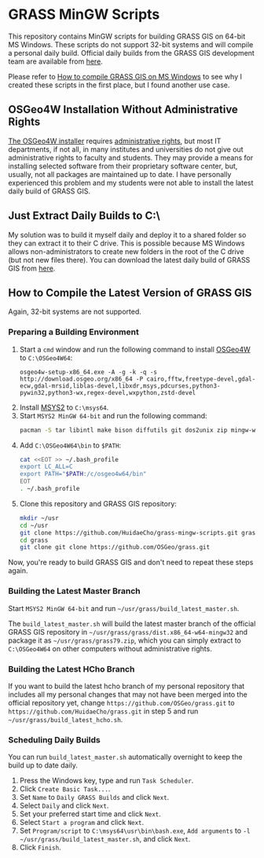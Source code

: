 # GRASS MinGW Scripts

This repository contains MinGW scripts for building GRASS GIS on 64-bit MS Windows. These scripts do not support 32-bit systems and will compile a personal daily build. Official daily builds from the GRASS GIS development team are available from [here](https://grass.osgeo.org/download/software/ms-windows/).

Please refer to [How to compile GRASS GIS on MS Windows](https://idea.isnew.info/how-to-compile-grass-gis-on-ms-windows.html) to see why I created these scripts in the first place, but I found another use case.

## OSGeo4W Installation Without Administrative Rights

[The OSGeo4W installer](http://download.osgeo.org/osgeo4w/osgeo4w-setup-x86_64.exe) requires [administrative rights](https://trac.osgeo.org/osgeo4w/ticket/304), but most IT departments, if not all, in many institutes and universities do not give out administrative rights to faculty and students. They may provide a means for installing selected software from their proprietary software center, but, usually, not all packages are maintained up to date. I have personally experienced this problem and my students were not able to install the latest daily build of GRASS GIS.

## Just Extract Daily Builds to C:\

My solution was to build it myself daily and deploy it to a shared folder so they can extract it to their C drive. This is possible because MS Windows allows non-administrators to create new folders in the root of the C drive (but not new files there). You can download the latest daily build of GRASS GIS from [here](https://idea.isnew.info/how-to-compile-grass-gis-on-ms-windows.html#latest-daily-build).

## How to Compile the Latest Version of GRASS GIS

Again, 32-bit systems are not supported.

### Preparing a Building Environment

1. Start a `cmd` window and run the following command to install [OSGeo4W](http://download.osgeo.org/osgeo4w/osgeo4w-setup-x86_64.exe) to `C:\OSGeo4W64`:
   ```batch
   osgeo4w-setup-x86_64.exe -A -g -k -q -s http://download.osgeo.org/x86_64 -P cairo,fftw,freetype-devel,gdal-ecw,gdal-mrsid,liblas-devel,libxdr,msys,pdcurses,python3-pywin32,python3-wx,regex-devel,wxpython,zstd-devel
   ```
2. Install [MSYS2](https://www.msys2.org/) to `C:\msys64`.
3. Start `MSYS2 MinGW 64-bit` and run the following command:
   ```bash
   pacman -S tar libintl make bison diffutils git dos2unix zip mingw-w64-x86_64-toolchain mingw-w64-x86_64-cairo mingw-w64-x86_64-python3-six
   ```
4. Add `C:\OSGeo4W64\bin` to `$PATH`:
   ```bash
   cat <<EOT >> ~/.bash_profile
   export LC_ALL=C
   export PATH="$PATH:/c/osgeo4w64/bin"
   EOT
   . ~/.bash_profile
   ```
5. Clone this repository and GRASS GIS repository:
   ```bash
   mkdir ~/usr
   cd ~/usr
   git clone https://github.com/HuidaeCho/grass-mingw-scripts.git grass
   cd grass
   git clone git clone https://github.com/OSGeo/grass.git
   ```

Now, you're ready to build GRASS GIS and don't need to repeat these steps again.

### Building the Latest Master Branch

Start `MSYS2 MinGW 64-bit` and run `~/usr/grass/build_latest_master.sh`.

The `build_latest_master.sh` will build the latest master branch of the official GRASS GIS repository in `~/usr/grass/grass/dist.x86_64-w64-mingw32` and package it as `~/usr/grass/grass79.zip`, which you can simply extract to `C:\OSGeo4W64` on other computers without administrative rights.

### Building the Latest HCho Branch

If you want to build the latest hcho branch of my personal repository that includes all my personal changes that may not have been merged into the official repository yet, change `https://github.com/OSGeo/grass.git` to `https://github.com/HuidaeCho/grass.git` in step 5 and run `~/usr/grass/build_latest_hcho.sh`.

### Scheduling Daily Builds

You can run `build_latest_master.sh` automatically overnight to keep the build up to date daily.

1. Press the Windows key, type and run `Task Scheduler`.
2. Click `Create Basic Task...`.
3. Set `Name` to `Daily GRASS Builds` and click `Next`.
4. Select `Daily` and click `Next`.
5. Set your preferred start time and click `Next`.
6. Select `Start a program` and click `Next`.
7. Set `Program/script` to `C:\msys64\usr\bin\bash.exe`, `Add arguments` to `-l ~/usr/grass/build_latest_master.sh`, and click `Next`.
8. Click `Finish`.
